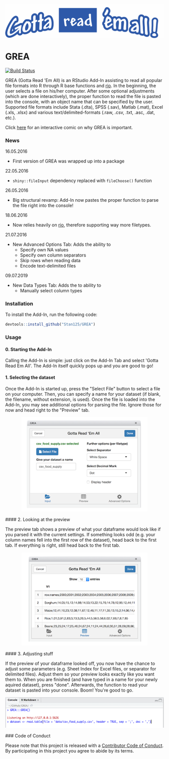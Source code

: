<!-- README.md is generated from README.Rmd. Please edit that file -->
![](images/logo.png)

GREA
====

[![Build Status](https://travis-ci.org/Stan125/GREA.svg?branch=master)](https://travis-ci.org/Stan125/GREA)

GREA (Gotta Read 'Em All) is an RStudio Add-In assisting to read all popular file formats into R through R base functions and [rio](https://cran.r-project.org/web/packages/rio/README.html). In the beginning, the user selects a file on his/her computer. After some optional adjustments (which are done interactively), the proper function to read the file is pasted into the console, with an object name that can be specified by the user. Supported file formats include Stata (.dta), SPSS (.sav), Matlab (.mat), Excel (.xls, .xlsx) and various text/delimited-formats (.raw, .csv, .txt, .asc, .dat, etc.).

Click [here](http://imgur.com/a/a9M1p) for an interactive comic on why GREA is important.

### News

16.05.2016

-   First version of GREA was wrapped up into a package

22.05.2016

-   `shiny::fileInput` dependency replaced with `fileChoose()` function

26.05.2016

-   Big structural revamp: Add-In now pastes the proper function to parse the file right into the console!

18.06.2016

-   Now relies heavily on [rio](https://cran.r-project.org/web/packages/rio/README.html), therefore supporting way more filetypes.

21.07.2016

-   New Advanced Options Tab: Adds the ability to
    -   Specify own NA values
    -   Specify own column separators
    -   Skip rows when reading data
    -   Encode text-delimited files

09.07.2019

-   New Data Types Tab: Adds the to ability to
    -   Manually select column types

### Installation

To install the Add-In, run the following code:

``` r
devtools::install_github("Stan125/GREA")
```

### Usage

#### 0. Starting the Add-In

Calling the Add-In is simple: just click on the Add-In Tab and select 'Gotta Read Em All'. The Add-In itself quickly pops up and you are good to go!

#### 1. Selecting the dataset

Once the Add-In is started up, press the "Select File" button to select a file on your computer. Then, you can specify a name for your dataset (if blank, the filename, without extension, is used). Once the file is loaded into the Add-In, you may see additional options for parsing the file. Ignore those for now and head right to the "Preview" tab.

<p align="center">
<img src="images/step1.png" width="400" height="300" />
<p>
#### 2. Looking at the preview

The preview tab shows a preview of what your dataframe would look like if you parsed it with the current settings. If something looks odd (e.g. your column names fell into the first row of the dataset), head back to the first tab. If everything is right, still head back to the first tab.

<p align="center">
<img src="images/step2.png" width="400" height="297" />
<p>
#### 3. Adjusting stuff

If the preview of your dataframe looked off, you now have the chance to adjust some parameters (e.g. Sheet Index for Excel files, or separator for delimited files). Adjust them so your preview looks exactly like you want them to. When you are finished (and have typed in a name for your newly aquired dataset), press "done". Afterwards, the function to read your dataset is pasted into your console. Boom! You're good to go.

<p align="center">
<img src="images/step3.png" width="550" height="97" />
<p>
### Code of Conduct

Please note that this project is released with a [Contributor Code of Conduct](CONDUCT.md). By participating in this project you agree to abide by its terms.
